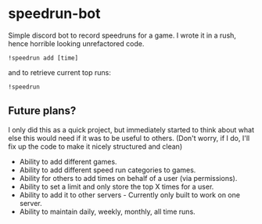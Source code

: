 # speedrun-bot

Simple discord bot to record speedruns for a game. I wrote it in a rush, hence horrible looking unrefactored code.

    !speedrun add [time]

and to retrieve current top runs:

    !speedrun

## Future plans?

I only did this as a quick project, but immediately started to think about
what else this would need if it was to be useful to others. (Don't worry, if I do, I'll fix up the code to make it nicely structured and clean)

- Ability to add different games.
- Ability to add different speed run categories to games.
- Ability for others to add times on behalf of a user (via permissions).
- Ability to set a limit and only store the top X times for a user.
- Ability to add it to other servers - Currently only built to work on one server.
- Ability to maintain daily, weekly, monthly, all time runs.
